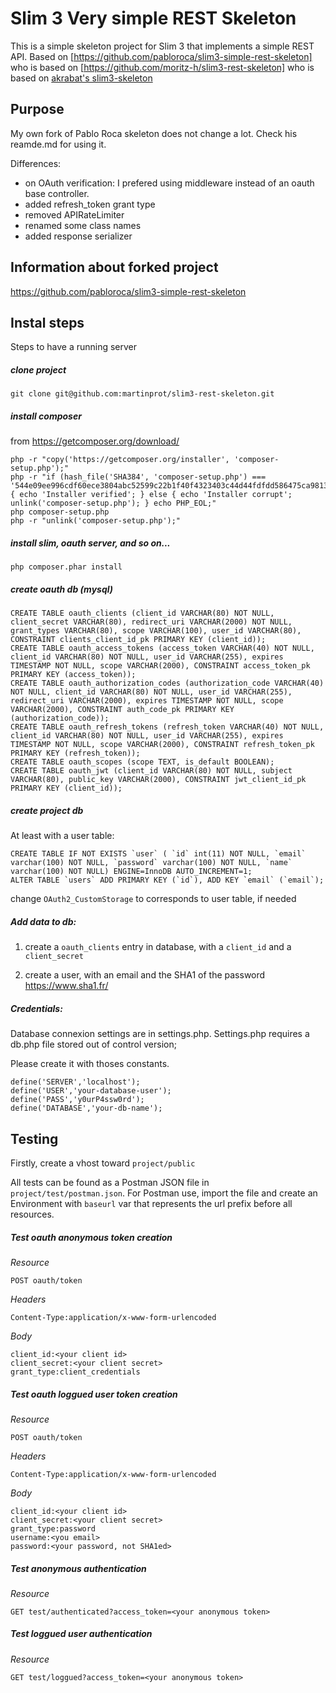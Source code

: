 # Slim 3 Very simple REST Skeleton

This is a simple skeleton project for Slim 3 that implements a simple REST API.
Based on [https://github.com/pabloroca/slim3-simple-rest-skeleton] who is based on [https://github.com/moritz-h/slim3-rest-skeleton] who is based on [akrabat's slim3-skeleton](https://github.com/akrabat/slim3-skeleton)

## Purpose

My own fork of Pablo Roca skeleton does not change a lot. Check his reamde.md for using it.

Differences:

- on OAuth verification: I prefered using middleware instead of an oauth base controller.
- added refresh_token grant type
- removed APIRateLimiter
- renamed some class names
- added response serializer

## Information about forked project

https://github.com/pabloroca/slim3-simple-rest-skeleton

## Instal steps

Steps to have a running server

##### clone project

```
git clone git@github.com:martinprot/slim3-rest-skeleton.git
```

##### install composer
from https://getcomposer.org/download/

```
php -r "copy('https://getcomposer.org/installer', 'composer-setup.php');"
php -r "if (hash_file('SHA384', 'composer-setup.php') === '544e09ee996cdf60ece3804abc52599c22b1f40f4323403c44d44fdfdd586475ca9813a858088ffbc1f233e9b180f061') { echo 'Installer verified'; } else { echo 'Installer corrupt'; unlink('composer-setup.php'); } echo PHP_EOL;"
php composer-setup.php
php -r "unlink('composer-setup.php');"
```

##### install slim, oauth server, and so on...

```
php composer.phar install
```

##### create oauth db (mysql)

```
CREATE TABLE oauth_clients (client_id VARCHAR(80) NOT NULL, client_secret VARCHAR(80), redirect_uri VARCHAR(2000) NOT NULL, grant_types VARCHAR(80), scope VARCHAR(100), user_id VARCHAR(80), CONSTRAINT clients_client_id_pk PRIMARY KEY (client_id));
CREATE TABLE oauth_access_tokens (access_token VARCHAR(40) NOT NULL, client_id VARCHAR(80) NOT NULL, user_id VARCHAR(255), expires TIMESTAMP NOT NULL, scope VARCHAR(2000), CONSTRAINT access_token_pk PRIMARY KEY (access_token));
CREATE TABLE oauth_authorization_codes (authorization_code VARCHAR(40) NOT NULL, client_id VARCHAR(80) NOT NULL, user_id VARCHAR(255), redirect_uri VARCHAR(2000), expires TIMESTAMP NOT NULL, scope VARCHAR(2000), CONSTRAINT auth_code_pk PRIMARY KEY (authorization_code));
CREATE TABLE oauth_refresh_tokens (refresh_token VARCHAR(40) NOT NULL, client_id VARCHAR(80) NOT NULL, user_id VARCHAR(255), expires TIMESTAMP NOT NULL, scope VARCHAR(2000), CONSTRAINT refresh_token_pk PRIMARY KEY (refresh_token));
CREATE TABLE oauth_scopes (scope TEXT, is_default BOOLEAN);
CREATE TABLE oauth_jwt (client_id VARCHAR(80) NOT NULL, subject VARCHAR(80), public_key VARCHAR(2000), CONSTRAINT jwt_client_id_pk PRIMARY KEY (client_id));
```

##### create project db

At least with a user table:

```
CREATE TABLE IF NOT EXISTS `user` ( `id` int(11) NOT NULL, `email` varchar(100) NOT NULL, `password` varchar(100) NOT NULL, `name` varchar(100) NOT NULL) ENGINE=InnoDB AUTO_INCREMENT=1;
ALTER TABLE `users` ADD PRIMARY KEY (`id`), ADD KEY `email` (`email`);
```

change `OAuth2_CustomStorage` to corresponds to user table, if needed

##### Add data to db:

1. create a `oauth_clients` entry in database, with a `client_id` and a `client_secret`

2. create a user, with an email and the SHA1 of the password https://www.sha1.fr/

##### Credentials:

Database connexion settings are in settings.php. Settings.php requires a db.php file stored out of control version;

Please create it with thoses constants.

```
define('SERVER','localhost');
define('USER','your-database-user');
define('PASS','y0urP4ssw0rd');
define('DATABASE','your-db-name');
```

## Testing

Firstly, create a vhost toward `project/public`

All tests can be found as a Postman JSON file in `project/test/postman.json`. For Postman use, import the file and create an Environment with `baseurl` var that represents the url prefix before all resources.

##### Test oauth anonymous token creation

*Resource*  
```
POST oauth/token
```

*Headers*   
```
Content-Type:application/x-www-form-urlencoded
```

*Body*
```
client_id:<your client id>
client_secret:<your client secret>
grant_type:client_credentials
```

##### Test oauth loggued user token creation

*Resource*  
```
POST oauth/token
```

*Headers*   
```
Content-Type:application/x-www-form-urlencoded
```

*Body*
```
client_id:<your client id>
client_secret:<your client secret>
grant_type:password
username:<you email>
password:<your password, not SHA1ed>
```

##### Test anonymous authentication

*Resource*  
```
GET test/authenticated?access_token=<your anonymous token>
```

##### Test loggued user authentication

*Resource*  
```
GET test/loggued?access_token=<your anonymous token>
```
